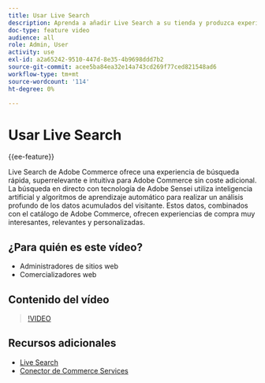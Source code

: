 ```yaml
---
title: Usar Live Search
description: Aprenda a añadir Live Search a su tienda y produzca experiencias de compra muy atractivas, relevantes y personalizadas.
doc-type: feature video
audience: all
role: Admin, User
activity: use
exl-id: a2a65242-9510-447d-8e35-4b9698ddd7b2
source-git-commit: acee5ba84ea32e14a743cd269f77ced821548ad6
workflow-type: tm+mt
source-wordcount: '114'
ht-degree: 0%

---
```


# Usar Live Search

{{ee-feature}}

Live Search de Adobe Commerce ofrece una experiencia de búsqueda rápida, superrelevante e intuitiva para Adobe Commerce sin coste adicional. La búsqueda en directo con tecnología de Adobe Sensei utiliza inteligencia artificial y algoritmos de aprendizaje automático para realizar un análisis profundo de los datos acumulados del visitante. Estos datos, combinados con el catálogo de Adobe Commerce, ofrecen experiencias de compra muy interesantes, relevantes y personalizadas.

## ¿Para quién es este vídeo?

- Administradores de sitios web
- Comercializadores web

## Contenido del vídeo

>[!VIDEO](https://video.tv.adobe.com/v/337365?quality=12&learn=on)

## Recursos adicionales

- [Live Search](https://experienceleague.adobe.com/docs/commerce-merchant-services/live-search/overview.html)
- [Conector de Commerce Services](https://experienceleague.adobe.com/docs/commerce-merchant-services/user-guides/saas.html)
